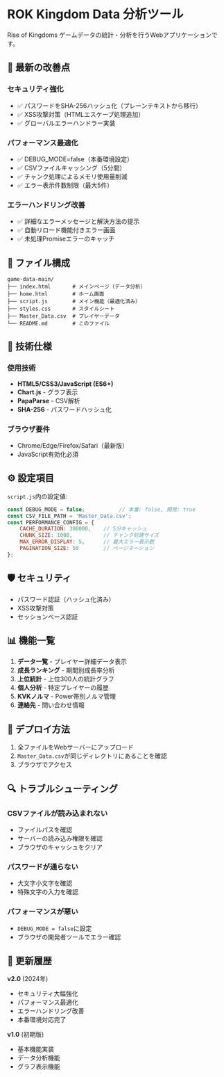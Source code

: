# ROK Kingdom Data 分析ツール

Rise of Kingdoms ゲームデータの統計・分析を行うWebアプリケーションです。

## 🚀 最新の改善点

### セキュリティ強化
- ✅ パスワードをSHA-256ハッシュ化（プレーンテキストから移行）
- ✅ XSS攻撃対策（HTMLエスケープ処理追加）
- ✅ グローバルエラーハンドラー実装

### パフォーマンス最適化
- ✅ DEBUG_MODE=false（本番環境設定）
- ✅ CSVファイルキャッシング（5分間）
- ✅ チャンク処理によるメモリ使用量削減
- ✅ エラー表示件数制限（最大5件）

### エラーハンドリング改善
- ✅ 詳細なエラーメッセージと解決方法の提示
- ✅ 自動リロード機能付きエラー画面
- ✅ 未処理Promiseエラーのキャッチ

## 📁 ファイル構成

```
game-data-main/
├── index.html       # メインページ（データ分析）
├── home.html        # ホーム画面
├── script.js        # メイン機能（最適化済み）
├── styles.css       # スタイルシート
├── Master_Data.csv  # プレイヤーデータ
└── README.md        # このファイル
```

## 🔧 技術仕様

### 使用技術
- **HTML5/CSS3/JavaScript (ES6+)**
- **Chart.js** - グラフ表示
- **PapaParse** - CSV解析
- **SHA-256** - パスワードハッシュ化

### ブラウザ要件
- Chrome/Edge/Firefox/Safari（最新版）
- JavaScript有効化必須

## ⚙️ 設定項目

`script.js`内の設定値:

```javascript
const DEBUG_MODE = false;           // 本番: false, 開発: true
const CSV_FILE_PATH = 'Master_Data.csv';
const PERFORMANCE_CONFIG = {
    CACHE_DURATION: 300000,    // 5分キャッシュ
    CHUNK_SIZE: 1000,          // チャンク処理サイズ
    MAX_ERROR_DISPLAY: 5,      // 最大エラー表示数
    PAGINATION_SIZE: 50        // ページネーション
};
```

## 🛡️ セキュリティ

- パスワード認証（ハッシュ化済み）
- XSS攻撃対策
- セッションベース認証

## 📊 機能一覧

1. **データ一覧** - プレイヤー詳細データ表示
2. **成長ランキング** - 期間別成長率分析
3. **上位統計** - 上位300人の統計グラフ
4. **個人分析** - 特定プレイヤーの履歴
5. **KVKノルマ** - Power帯別ノルマ管理
6. **連絡先** - 問い合わせ情報

## 🚀 デプロイ方法

1. 全ファイルをWebサーバーにアップロード
2. `Master_Data.csv`が同じディレクトリにあることを確認
3. ブラウザでアクセス

## 🔍 トラブルシューティング

### CSVファイルが読み込まれない
- ファイルパスを確認
- サーバーの読み込み権限を確認
- ブラウザのキャッシュをクリア

### パスワードが通らない
- 大文字小文字を確認
- 特殊文字の入力を確認

### パフォーマンスが悪い
- `DEBUG_MODE = false`に設定
- ブラウザの開発者ツールでエラー確認

## 📝 更新履歴

**v2.0** (2024年)
- セキュリティ大幅強化
- パフォーマンス最適化
- エラーハンドリング改善
- 本番環境対応完了

**v1.0** (初期版)
- 基本機能実装
- データ分析機能
- グラフ表示機能